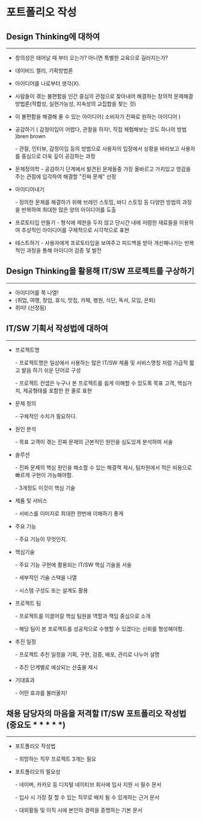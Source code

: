 # 포트폴리오 작성



## Design Thinking에 대하여

---

* 창의성은 태어날 때 부터 오는가? 아니면 특별한 교육으로 길러지는가?
* 데이비드 켈리, 기획방법론
* 아이디어를 나로부터 생각(X).
* 사람들이 겪는 불편함을 인간 중심의 관점으로 찾아내어 해결하는 창의적 문제해결 방법론(적합성, 실현가능성, 지속성의 교집합을 찾는 것)
* 이 불편함을 해결해 줄 수 있는 아이디어( 소비자가 진짜로 원하는 아이디어 )



* 공감하기 ( 감정이입이 어렵다, 관찰을 하자!, 직접 체험해보는 것도 하나의 방법 )bren brown

  \- 관찰, 인터뷰, 감정이입 등의 방법으로 사용자의 입장에서 상황을 바라보고 사용자를 중심으로 더욱 깊이 공감하는 과정

* 문제정의학
  \- 공감하기 단계에서 발견된 문제들중 가장 올바르고 가치있고 영감을 주는 관점에 입각하여 해결할 "진짜 문제" 선정

* 아이디어내기

  \- 정의한 문제를 해결하기 위해 브레인 스토밍, 바디 스토밍 등 다양한 방법의 과정을 반복하여 최대한 많은 양의 아이디어를 도출

* 프로토타입 만들기
  \- 형식에 제한을 두지 않고 단시간 내에 저렴한 재료들을 이용하여 추상적인 아이디어를 구체적으로 시각적으로 표현

* 테스트하기
  \- 사용자에게 프로토타입을 보여주고 피드백을 받아 개선해나가는 반복적인 과정을 통해 아이디어 검증 및 발전



## Design Thinking을 활용해 IT/SW 프로젝트를 구상하기

---

* 아이디어를 쭉 나열!
* (취업, 여행, 창업, 휴식, 맛집, 카페, 병원, 식단, 독서, 모임, 은퇴)
* 취미! (선정됨)



## IT/SW 기획서 작성법에 대하여

---

* 프로젝트명

  \- 프로젝트명은 일상에서 사용하는 많은 IT/SW 제품 및 서비스명칭 처럼 가급적 짧고 발음 하기 쉬운 단어로 구성

  \- 프로젝트 컨샙은 누구나 본 프로젝트를 쉽게 이해할 수 있도록 목표 고객, 핵심가치, 제공형태를 포함한 한 줄로 표현

* 문제 정의

  \- 구체적인 수치가 필요하다.

* 원인 분석

  \- 목표 고객이 겪는 진짜 문제의 근본적인 원인을 심도있게 분석하여 서술

* 솔루션

  \- 진짜 문제의 핵심 원인을 해소할 수 있는 해결책 제시, 팀차원에서 적은 비용으로 빠르게 구현이 가능해야함.

  \- 3개정도 이것이 핵심 기술

* 제품 및 서비스

  \- 서비스를 이미지로 최대한 한번에 이해하기 좋게

* 주요 기능

  \- 주요 기능이 무엇인지.

* 핵심기술

  \- 주요 기능 구현에 활용되는 IT/SW 핵심 기술을 서술

  \- 세부적인 기술 스택을 나열

  \- 시스템 구성도 또는 설계도 활용

* 프로젝트 팀

  \- 프로젝트를 이끌어갈 핵심 팀원을 역할과 책임 중심으로 소개

  \- 해당 팀이 본 프로젝트를 성공적으로 수행할 수 있겠다는 신뢰를 형성해야함.

* 추진 일정

  \- 프로젝트 추친 일정을 기획, 구현, 검증, 배포, 관리로 나누어 설명

  \- 추진 단계별로 예상되는 산출물 제시

* 기대효과

  \- 어떤 효과를 불러올지!



## 채용 담당자의 마음을 저격할 IT/SW 포트폴리오 작성법 (중요도 * * * * *)

---

* 포트폴리오 작성법

  \- 희망하는 직무 프로젝트 3개는 필요

* 포트폴리오의 필요성

  \- 네이버, 카카오 등 디지털 네이티브 회사에 입사 지원 시 필수 문서

  \- 입사 시 가장 잘 할 수 있는 직무로 배치 될 수 있게하는 근거 문서

  \- 대외활동 및 이직 시에 본인의 경력을 증명하는 기본 문서